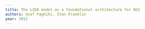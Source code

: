 ```yaml
---
title: The LIDA model as a foundational architecture for AGI
authors: Usef Faghihi, Stan Franklin
year: 2012
---
```



